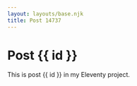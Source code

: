 ```yaml
---
layout: layouts/base.njk
title: Post 14737
---
```


# Post {{ id }}

This is post {{ id }} in my Eleventy project.
